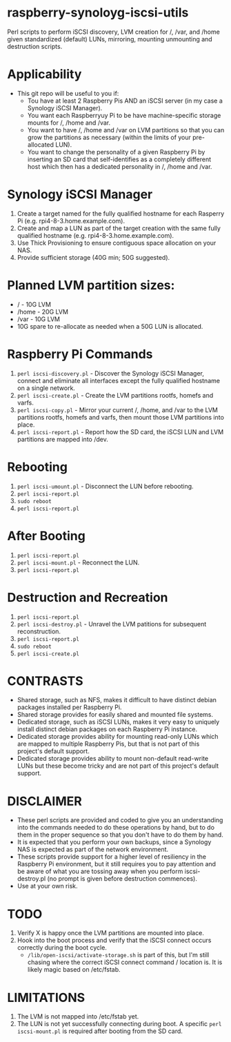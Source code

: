 # raspberry-synoloyg-iscsi-utils
Perl scripts to perform iSCSI discovery, LVM creation for /, /var, and /home given standardized (default) LUNs, mirroring, mounting unmounting and destruction scripts.

# Applicability
* This git repo will be useful to you if:
  * Tou have at least 2 Raspberry Pis AND an iSCSI server (in my case a Synology iSCSI Manager).
  * You want each Raspberryuy Pi to be have machine-specific storage mounts for /, /home and /var.
  * You want to have /, /home and /var on LVM partitions so that you can grow the partitions as necessary (within the limits of your pre-allocated LUN).
  * You want to change the personality of a given Raspberry Pi by inserting an SD card that self-identifies as a completely different host which then has a dedicated personality in /, /home and /var.

# Synology iSCSI Manager
1. Create a target named for the fully qualified hostname for each Rasperry Pi (e.g. rpi4-8-3.home.example.com).
2. Create and map a LUN as part of the target creation with the same fully qualified hostname (e.g. rpi4-8-3.home.example.com).
3. Use Thick Provisioning to ensure contiguous space allocation on your NAS.
4. Provide sufficient storage (40G min; 50G suggested).

# Planned LVM partition sizes:
* / - 10G LVM
* /home - 20G LVM
* /var - 10G LVM
* 10G spare to re-allocate as needed when a 50G LUN is allocated.

# Raspberry Pi Commands
1. `perl iscsi-discovery.pl` - Discover the Synology iSCSI Manager, connect and eliminate all interfaces except the fully qualified hostname on a single network.
2. `perl iscsi-create.pl` - Create the LVM partitions rootfs, homefs and varfs.
3. `perl iscsi-copy.pl` - Mirror your current /, /home, and /var to the LVM partitions rootfs, homefs and varfs, then mount those LVM partitions into place.
4. `perl iscsi-report.pl` - Report how the SD card, the iSCSI LUN and LVM partitions are mapped into /dev.

# Rebooting
1. `perl iscsi-umount.pl` - Disconnect the LUN before rebooting.
2. `perl iscsi-report.pl`
3. `sudo reboot`
4. `perl iscsi-report.pl`

# After Booting
1. `perl iscsi-report.pl`
2. `perl iscsi-mount.pl` - Reconnect the LUN.
3. `perl iscsi-report.pl`

# Destruction and Recreation
1. `perl iscsi-report.pl`
2. `perl iscsi-destroy.pl` - Unravel the LVM patitions for subsequent reconstruction.
3. `perl iscsi-report.pl`
4. `sudo reboot`
5. `perl iscsi-create.pl`

# CONTRASTS
* Shared storage, such as NFS, makes it difficult to have distinct debian packages installed per Raspberry Pi.
* Shared storage provides for easily shared and mounted file systems.
* Dedicated storage, such as iSCSI LUNs, makes it very easy to uniquely install distinct debian packages on each Raspberry Pi instance.
* Dedicated storage provides ability for mounting read-only LUNs which are mapped to multiple Raspberry Pis, but that is not part of this project's default support.
* Dedicated storage provides ability to mount non-default read-write LUNs but these become tricky and are not part of this project's default support.

# DISCLAIMER
* These perl scripts are provided and coded to give you an understanding into the commands needed to do these operations by hand, but to do them in the proper sequence so that you don't have to do them by hand.
* It is expected that you perform your own backups, since a Synology NAS is expected as part of the network environment.
* These scripts provide support for a higher level of resiliency in the Raspberry Pi environment, but it still requires you to pay attention and be aware of what you are tossing away when you perform iscsi-destroy.pl (no prompt is given before destruction commences).
* Use at your own risk.

# TODO
1. Verify X is happy once the LVM partitions are mounted into place.
2. Hook into the boot process and verify that the iSCSI connect occurs correctly during the boot cycle.
   * `/lib/open-iscsi/activate-storage.sh` is part of this, but I'm still chasing where the correct iSCSI connect command / location is.  It is likely magic based on /etc/fstab.

# LIMITATIONS
1. The LVM is not mapped into /etc/fstab yet.
2. The LUN is not yet successfully connecting during boot.  A specific `perl iscsi-mount.pl` is required after booting from the SD card.
